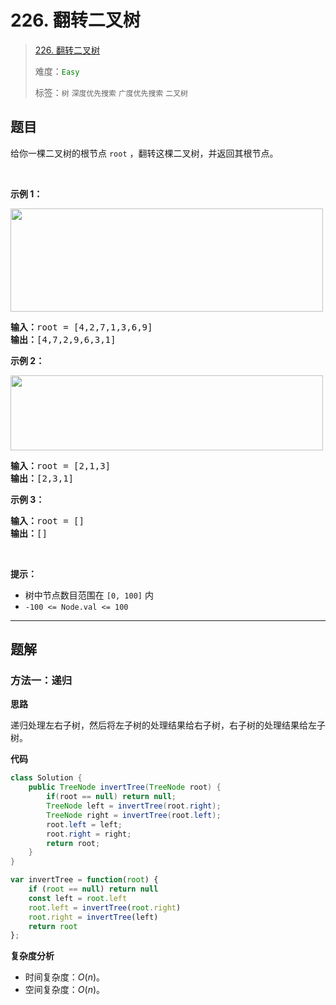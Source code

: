 # 226. 翻转二叉树

> [226. 翻转二叉树](https://leetcode.cn/problems/invert-binary-tree/)
>
> 难度：<font color=green>`Easy`</font>
>
> 标签：`树` `深度优先搜索` `广度优先搜索` `二叉树`

## 题目

<p>给你一棵二叉树的根节点 <code>root</code> ，翻转这棵二叉树，并返回其根节点。</p>

<p>&nbsp;</p>

<p><strong>示例 1：</strong></p>

<p><img alt="" src="https://assets.leetcode.com/uploads/2021/03/14/invert1-tree.jpg" style="height: 165px; width: 500px;" /></p>

<pre>
<strong>输入：</strong>root = [4,2,7,1,3,6,9]
<strong>输出：</strong>[4,7,2,9,6,3,1]
</pre>

<p><strong>示例 2：</strong></p>

<p><img alt="" src="https://assets.leetcode.com/uploads/2021/03/14/invert2-tree.jpg" style="width: 500px; height: 120px;" /></p>

<pre>
<strong>输入：</strong>root = [2,1,3]
<strong>输出：</strong>[2,3,1]
</pre>

<p><strong>示例 3：</strong></p>

<pre>
<strong>输入：</strong>root = []
<strong>输出：</strong>[]
</pre>

<p>&nbsp;</p>

<p><strong>提示：</strong></p>

<ul>
	<li>树中节点数目范围在 <code>[0, 100]</code> 内</li>
	<li><code>-100 &lt;= Node.val &lt;= 100</code></li>
</ul>


--------------------

## 题解

### 方法一：递归

**思路**

递归处理左右子树，然后将左子树的处理结果给右子树，右子树的处理结果给左子树。

**代码**

```java
class Solution {
    public TreeNode invertTree(TreeNode root) {
        if(root == null) return null;
        TreeNode left = invertTree(root.right);
        TreeNode right = invertTree(root.left);
        root.left = left;
        root.right = right;
        return root;
    }
}
```

```js
var invertTree = function(root) {
    if (root == null) return null
    const left = root.left
    root.left = invertTree(root.right)
    root.right = invertTree(left)
    return root
};
```

**复杂度分析**

- 时间复杂度：$O(n)$。
- 空间复杂度：$O(n)$。
